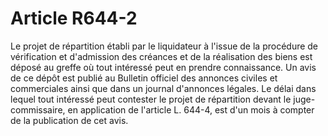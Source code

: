 # Article R644-2

Le projet de répartition établi par le liquidateur à l'issue de la procédure de vérification et d'admission des créances et de la réalisation des biens est déposé au greffe où tout intéressé peut en prendre connaissance. Un avis de ce dépôt est publié au Bulletin officiel des annonces civiles et commerciales ainsi que dans un journal d'annonces légales.   Le délai dans lequel tout intéressé peut contester le projet de répartition devant le juge-commissaire, en application de l'article L. 644-4, est d'un mois à compter de la publication de cet avis.